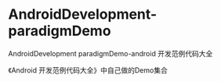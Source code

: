 ﻿# AndroidDevelopment-paradigmDemo
AndroidDevelopment paradigmDemo-android 开发范例代码大全

《Android 开发范例代码大全》中自己做的Demo集合